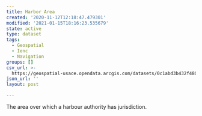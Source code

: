 ```yaml
---
title: Harbor Area
created: '2020-11-12T12:18:47.479301'
modified: '2021-01-15T18:16:23.535679'
state: active
type: dataset
tags:
  - Geospatial
  - Ienc
  - Navigation
groups: []
csv_url: >-
  https://geospatial-usace.opendata.arcgis.com/datasets/0c1abd3b432f480ca5e78f174fbaf942_0.csv?outSR=%7B%22latestWkid%22%3A4326%2C%22wkid%22%3A4326%7D
json_url: ''
layout: post

---
```

The area over which a harbour authority has jurisdiction.
